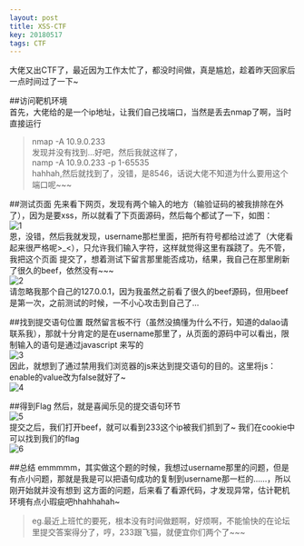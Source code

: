 ```yaml
---
layout: post
title: XSS-CTF
key: 20180517
tags: CTF
---
```


大佬又出CTF了，最近因为工作太忙了，都没时间做，真是尴尬，趁着昨天回家后一点时间过了一下~
<!--more-->

##访问靶机环境  
首先，大佬给的是一个ip地址，让我们自己找端口，当然是丢去nmap了啊，当时直接运行  
>nmap -A 10.9.0.233  
发现并没有找到...好吧，然后我就这样了，  
>namp -A 10.9.0.233 -p 1-65535  
hahhah,然后就找到了，没错，是8546，话说大佬不知道为什么要用这个端口呢~~~  

##测试页面
先来看下网页，发现有两个输入的地方（输验证码的被我排除在外了），因为是要xss，所以就看了下页面源码，然后每个都试了一下，如图：  
![1](/xingruidong95.github.io/photo/xss1.png)  
恩，没错，然后我就发现，username那栏里面，把所有符号都给过滤了（大佬看起来很严格呢>_<），只允许我们输入字符，这样就觉得这里有蹊跷了。先不管，我把这个页面
提交了，想着测试下留言那里能否成功，结果，我自己在那里刷新了很久的beef，依然没有~~~  
![2](/xingruidong95.github.io/photo/xss2.png)  
请忽略我那个自己的127.0.0.1，因为我虽然之前看了很久的beef源码，但用beef是第一次，之前测试的时候，一不小心攻击到自己了...  

##找到提交语句位置
既然留言板不行（虽然没搞懂为什么不行，知道的dalao请联系我），那就十分肯定的是在username那里了，从页面的源码中可以看出，限制输入的语句是通过javascript
来写的  
![3](/xingruidong95.github.io/photo/xss3.png)  
因此，就想到了通过禁用我们浏览器的js来达到提交语句的目的。这里将js：enable的value改为false就好了~  
![4](/xingruidong95.github.io/photo/xss4.png)  

##得到Flag
然后，就是喜闻乐见的提交语句环节  
![5](/xingruidong95.github.io/photo/xss5.png)  
提交之后，我们打开beef，就可以看到233这个ip被我们抓到了~ 我们在cookie中可以找到我们的flag  
![6](/xingruidong95.github.io/photo/xss6.png)  

##总结
emmmmm，其实做这个题的时候，我想过username那里的问题，但是有点小问题，那就是我是可以把语句成功的复制到username那一栏的......，所以刚开始就并没有想到
这方面的问题，后来看了看源代码，才发现异常，估计靶机环境有点小瑕疵吧hhahhahah~  
>eg.最近上班忙的要死，根本没有时间做题啊，好烦啊，不能愉快的在论坛里提交答案得分了，哼，233跟飞猫，就便宜你们两个了~~~

